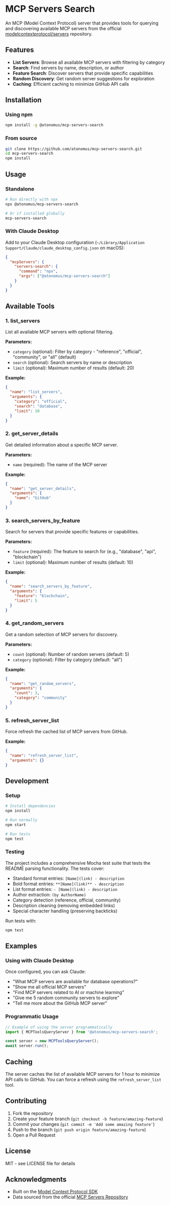 # MCP Servers Search

An MCP (Model Context Protocol) server that provides tools for querying and discovering available MCP servers from the official [modelcontextprotocol/servers](https://github.com/modelcontextprotocol/servers) repository.

## Features

- **List Servers**: Browse all available MCP servers with filtering by category
- **Search**: Find servers by name, description, or author
- **Feature Search**: Discover servers that provide specific capabilities
- **Random Discovery**: Get random server suggestions for exploration
- **Caching**: Efficient caching to minimize GitHub API calls

## Installation

### Using npm
```bash
npm install -g @atonomus/mcp-servers-search
```

### From source
```bash
git clone https://github.com/atonomus/mcp-servers-search.git
cd mcp-servers-search
npm install
```

## Usage

### Standalone
```bash
# Run directly with npx
npx @atonomus/mcp-servers-search

# Or if installed globally
mcp-servers-search
```

### With Claude Desktop

Add to your Claude Desktop configuration (`~/Library/Application Support/Claude/claude_desktop_config.json` on macOS):

```json
{
  "mcpServers": {
    "servers-search": {
      "command": "npx",
      "args": ["@atonomus/mcp-servers-search"]
    }
  }
}
```

## Available Tools

### 1. list_servers
List all available MCP servers with optional filtering.

**Parameters:**
- `category` (optional): Filter by category - "reference", "official", "community", or "all" (default)
- `search` (optional): Search servers by name or description
- `limit` (optional): Maximum number of results (default: 20)

**Example:**
```json
{
  "name": "list_servers",
  "arguments": {
    "category": "official",
    "search": "database",
    "limit": 10
  }
}
```

### 2. get_server_details
Get detailed information about a specific MCP server.

**Parameters:**
- `name` (required): The name of the MCP server

**Example:**
```json
{
  "name": "get_server_details",
  "arguments": {
    "name": "GitHub"
  }
}
```

### 3. search_servers_by_feature
Search for servers that provide specific features or capabilities.

**Parameters:**
- `feature` (required): The feature to search for (e.g., "database", "api", "blockchain")
- `limit` (optional): Maximum number of results (default: 10)

**Example:**
```json
{
  "name": "search_servers_by_feature",
  "arguments": {
    "feature": "blockchain",
    "limit": 5
  }
}
```

### 4. get_random_servers
Get a random selection of MCP servers for discovery.

**Parameters:**
- `count` (optional): Number of random servers (default: 5)
- `category` (optional): Filter by category (default: "all")

**Example:**
```json
{
  "name": "get_random_servers",
  "arguments": {
    "count": 3,
    "category": "community"
  }
}
```

### 5. refresh_server_list
Force refresh the cached list of MCP servers from GitHub.

**Example:**
```json
{
  "name": "refresh_server_list",
  "arguments": {}
}
```

## Development

### Setup
```bash
# Install dependencies
npm install

# Run normally
npm start

# Run tests
npm test
```

### Testing

The project includes a comprehensive Mocha test suite that tests the README parsing functionality. The tests cover:

- Standard format entries: `[Name](link) - description`
- Bold format entries: `**[Name](link)** - description`
- List format entries: `- [Name](link) - description`
- Author extraction: `(by AuthorName)`
- Category detection (reference, official, community)
- Description cleaning (removing embedded links)
- Special character handling (preserving backticks)

Run tests with:
```bash
npm test
```

## Examples

### Using with Claude Desktop

Once configured, you can ask Claude:

- "What MCP servers are available for database operations?"
- "Show me all official MCP servers"
- "Find MCP servers related to AI or machine learning"
- "Give me 5 random community servers to explore"
- "Tell me more about the GitHub MCP server"

### Programmatic Usage

```javascript
// Example of using the server programmatically
import { MCPToolsQueryServer } from '@atonomus/mcp-servers-search';

const server = new MCPToolsQueryServer();
await server.run();
```

## Caching

The server caches the list of available MCP servers for 1 hour to minimize API calls to GitHub. You can force a refresh using the `refresh_server_list` tool.

## Contributing

1. Fork the repository
2. Create your feature branch (`git checkout -b feature/amazing-feature`)
3. Commit your changes (`git commit -m 'Add some amazing feature'`)
4. Push to the branch (`git push origin feature/amazing-feature`)
5. Open a Pull Request

## License

MIT - see LICENSE file for details

## Acknowledgments

- Built on the [Model Context Protocol SDK](https://github.com/modelcontextprotocol/typescript-sdk)
- Data sourced from the official [MCP Servers Repository](https://github.com/modelcontextprotocol/servers)
